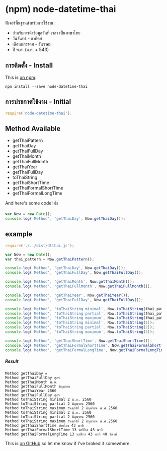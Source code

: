 # (npm) node-datetime-thai

ฟิเจอร์พื้นฐานสำหรับการใช้งาน:

 * สำหรับการดึงข้อมูลวันที่ เวลา เป็นภาษาไทย
 * วันจันทร์ - อาทิตย์
 * เดือนมกราคม - ธันวาคม
 * ปี พ.ศ. (ค.ศ. + 543)

## การติดตั้ง - Install
This is [on npm](https://www.npmjs.com/package/node-datetime-thai).

```node
npm install --save node-datetime-thai
```

## การประกาศใช้งาน - Initial

```javascript
require('node-datetime-thai');
```

## Method Available
 * getThaiPattern
 * getThaiDay
 * getThaiFullDay
 * getThaiMonth
 * getThaiFullMonth
 * getThaiYear
 * getThaiFullDay
 * toThaiString
 * getThaiShortTime
 * getThaiFormalShortTime
 * getThaiFormalLongTime

And here's some code! :+1:

```javascript
var Now = new Date();
console.log('Method', 'getThaiDay', Now.getThaiDay());
```

## example
```javascript
require('./../dist/dtthai.js');

var Now = new Date();
var thai_pattern = Now.getThaiPattern();

console.log('Method', 'getThaiDay', Now.getThaiDay());
console.log('Method', 'getThaiFullDay', Now.getThaiFullDay());

console.log('Method', 'getThaiMonth', Now.getThaiMonth());
console.log('Method', 'getThaiFullMonth', Now.getThaiFullMonth());

console.log('Method', 'getThaiYear', Now.getThaiYear());
console.log('Method', 'getThaiFullDay', Now.getThaiFullDay());

console.log('Method', 'toThaiString minimal', Now.toThaiString(thai_pattern.minimal));
console.log('Method', 'toThaiString partial', Now.toThaiString(thai_pattern.partial));
console.log('Method', 'toThaiString maximum', Now.toThaiString(thai_pattern.maximum));
console.log('Method', 'toThaiString minimal', Now.toThaiString(1));
console.log('Method', 'toThaiString partial', Now.toThaiString(2));
console.log('Method', 'toThaiString maximum', Now.toThaiString(3));

console.log('Method', 'getThaiShortTime', Now.getThaiShortTime());
console.log('Method', 'getThaiFormalShortTime', Now.getThaiFormalShortTime());
console.log('Method', 'getThaiFormalLongTime', Now.getThaiFormalLongTime());
```
##### Result
```
Method getThaiDay ศ
Method getThaiFullDay ศุกร์
Method getThaiMonth มิ.ย.
Method getThaiFullMonth มิถุนายน
Method getThaiYear 2560
Method getThaiFullDay ศุกร์
Method toThaiString minimal 2 มิ.ย. 2560
Method toThaiString partial 2 มิถุนายน 2560
Method toThaiString maximum วันศุกร์ที่ 2 มิถุนายน พ.ศ.2560
Method toThaiString minimal 2 มิ.ย. 2560
Method toThaiString partial 2 มิถุนายน 2560
Method toThaiString maximum วันศุกร์ที่ 2 มิถุนายน พ.ศ.2560
Method getThaiShortTime บ่ายโมง 43 นาที
Method getThaiFormalShortTime 13 นาฬิกา 43 นาที
Method getThaiFormalLongTime 13 นาฬิกา 43 นาที 40 วินาที
```

This is [on GitHub](https://github.com/XeNoNZaa/node-datetime-thai) so let me know if I've broked it somewhere.


